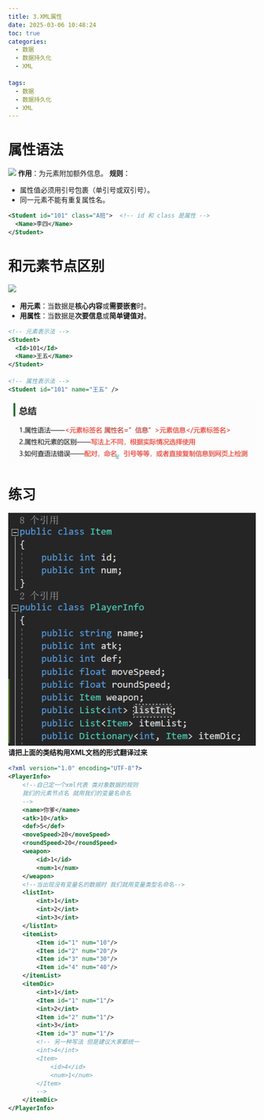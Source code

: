 ```yaml
---
title: 3.XML属性
date: 2025-03-06 10:48:24
toc: true
categories:
  - 数据
  - 数据持久化
  - XML

tags:
  - 数据
  - 数据持久化
  - XML
---
```


# 属性语法
![](../3.XML属性/file-20250306104832957.png)
**作用**：为元素附加额外信息。
**规则**：
- 属性值必须用引号包裹（单引号或双引号）。
- 同一元素不能有重复属性名。
```xml
<Student id="101" class="A班">  <!-- id 和 class 是属性 -->
  <Name>李四</Name>
</Student>
```



# 和元素节点区别
![](../3.XML属性/file-20250306105214598.png)

- **用元素**：当数据是**核心内容**或**需要嵌套**时。
- **用属性**：当数据是**次要信息**或**简单键值对**。
```xml
<!-- 元素表示法 -->
<Student>
  <Id>101</Id>
  <Name>王五</Name>
</Student>

<!-- 属性表示法 -->
<Student id="101" name="王五" />
```

![](3.XML属性/file-20250306105935001.png)


# 练习
![](3.XML属性/file-20250306110232832.png)
**请把上面的类结构用XML文档的形式翻译过来**
```xml
<?xml version="1.0" encoding="UTF-8"?>
<PlayerInfo>
    <!--自己定一个xml代表 类对象数据的规则
    我们的元素节点名 就用我们的变量名命名
    -->
    <name>你爹</name>
    <atk>10</atk>
    <def>5</def>
    <moveSpeed>20</moveSpeed>
    <roundSpeed>20</roundSpeed>
    <weapon>
        <id>1</id>
        <num>1</num>
    </weapon>
    <!--当出现没有变量名的数据时 我们就用变量类型名命名-->
    <listInt>
        <int>1</int>
        <int>2</int>
        <int>3</int>
    </listInt>
    <itemList>
        <Item id="1" num="10"/>
        <Item id="2" num="20"/>
        <Item id="3" num="30"/>
        <Item id="4" num="40"/>
    </itemList>
    <itemDic>
        <int>1</int>
        <Item id="1" num="1"/>
        <int>2</int>
        <Item id="2" num="1"/>
        <int>3</int>
        <Item id="3" num="1"/>
        <!-- 另一种写法 但是建议大家都统一
        <int>4</int>
        <Item>
            <id>4</id>
            <num>1</num>
        </Item>
        -->
    </itemDic>
</PlayerInfo>

```